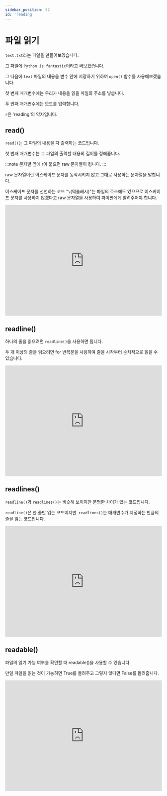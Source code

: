 ```yaml
---
sidebar_position: 52
id: 'reading'
---
```


# 파일 읽기

`text.txt`라는 파일을 만들어보겠습니다.

그 파일에 `Python is fantastic`이라고 써보겠습니다.

그 다음에 `text` 파일의 내용을 변수 안에 저장하기 위하여 `open()` 함수를 사용해보겠습니다.

첫 번째 매개변수에는 우리가 내용을 읽을 파일의 주소를 넣습니다.

두 번째 매개변수에는 모드를 입력합니다.

`r`은 'reading'의 약자입니다.

## read()

`read()`는 그 파일의 내용을 다 출력하는 코드입니다.

첫 번째 매개변수는 그 파일의 출력할 내용의 길이를 정해줍니다.

:::note
문자열 앞에 r이 붙으면 raw 문자열이 됩니다.
:::

raw 문자열이란 이스케이프 문자를 동작시키지 않고 그대로 사용하는 문자열을 말합니다.

이스케이프 문자를 선언하는 코드 "`\`(역슬래시)"는 파일의 주소에도 있으므로 이스케이프 문자를 사용하지 않겠다고 raw 문자열을 사용하여 파이썬에게 알려주어야 합니다.

<iframe src="https://trinket.io/embed/python3/69df2c15b8" width="100%" height="356" frameborder="0" marginwidth="0" marginheight="0" allowfullscreen></iframe>

## readline()

하나의 줄을 읽으려면 `readline()`을 사용하면 됩니다.

두 개 이상의 줄을 읽으려면 for 반복문을 사용하여 줄을 시작부터 순차적으로 읽을 수 있습니다.

<iframe src="https://trinket.io/embed/python3/6b4e266873" width="100%" height="356" frameborder="0" marginwidth="0" marginheight="0" allowfullscreen></iframe>

## readlines()

`readline()`과 `readlines()`는 비슷해 보이지만 분명한 차이가 있는 코드입니다.

`readline()`은 한 줄만 읽는 코드이지만` readlines()`는 매개변수가 지정하는 만큼의 줄을 읽는 코드입니다.

<iframe src="https://trinket.io/embed/python3/8d79bcebaa" width="100%" height="356" frameborder="0" marginwidth="0" marginheight="0" allowfullscreen></iframe>

## readable()

파일의 읽기 가능 여부를 확인할 때 readable()을 사용할 수 있습니다.

만일 파일을 읽는 것이 가능하면 True를 돌려주고 그렇지 않다면 False를 돌려줍니다.

<iframe src="https://trinket.io/embed/python3/a301fbf34c" width="100%" height="356" frameborder="0" marginwidth="0" marginheight="0" allowfullscreen></iframe>
